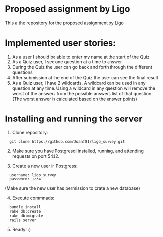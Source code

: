 # Proposed assignment by Ligo

This a the repository for the proposed assignment by Ligo

# Implemented user stories:

1. As a user I should be able to enter my name at the start of the Quiz
2. As a Quiz user, I see one question at a time to answer
3. During the Quiz the user can go back and forth through the different
questions
4. After submission at the end of the Quiz the user can see the final result
5. As a Quiz user, I have 2 wildcards. A wildcard can be used in any question at any time. Using a wildcard in any question will remove the worst of the answers from the possible answers list of that question. (The worst answer is calculated based on the answer points)

# Installing and running the server

1. Clone repository:
```
  git clone https://github.com/Joanf81/ligo_survey.git
```

2. Make sure you have Postgresql installed, running, and attending requests on port 5432.

3. Create a new user in Postgress:
```
  username: ligo_survey
  password: 1234
```
(Make sure the new user has permission to crate a new database)

4. Execute commnads:
```
  bundle install
  rake db:create
  rake db:migrate
  rails server
 ```
 
 5. Ready! :)




